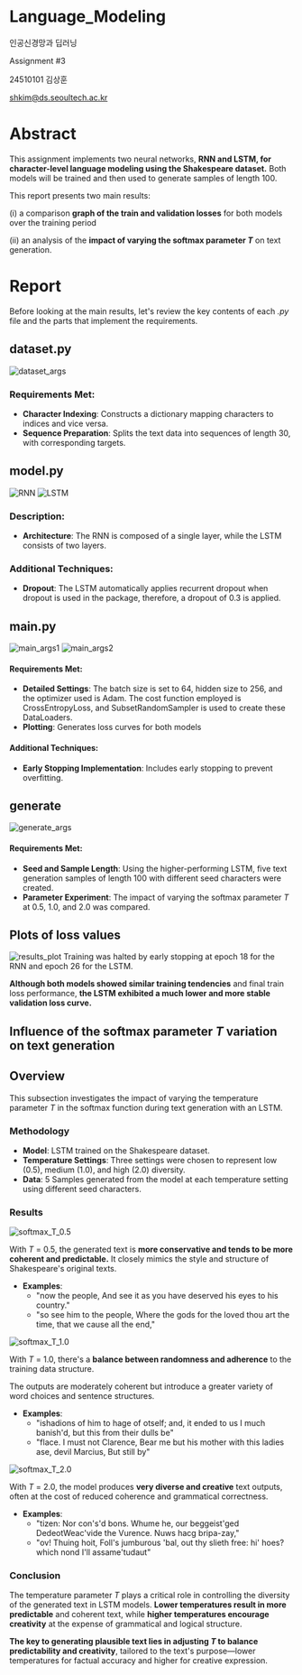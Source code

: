 # Language_Modeling

인공신경망과 딥러닝

Assignment #3

24510101 김상훈

shkim@ds.seoultech.ac.kr

# Abstract
This assignment implements two neural networks, **RNN and LSTM, for character-level language modeling using the Shakespeare dataset.** Both models will be trained and then used to generate samples of length 100. 

This report presents two main results:

(i) a comparison **graph of the train and validation losses** for both models over the training period 

(ii) an analysis of the **impact of varying the softmax parameter $T$** on text generation.

# Report
Before looking at the main results, let's review the key contents of each *.py* file and the parts that implement the requirements.

## dataset.py
![dataset_args](./images/dataset_args.png)

### Requirements Met:
- **Character Indexing**: Constructs a dictionary mapping characters to indices and vice versa.
- **Sequence Preparation**: Splits the text data into sequences of length 30, with corresponding targets.

## model.py
![RNN](./images/RNN.png)
![LSTM](./images/LSTM.png)

### Description:
- **Architecture**: The RNN is composed of a single layer, while the LSTM consists of two layers.

### Additional Techniques:
- **Dropout**: The LSTM automatically applies recurrent dropout when dropout is used in the package, therefore, a dropout of 0.3 is applied.

## main.py
![main_args1](./images/main_args1.png)
![main_args2](./images/main_args2.png)

#### Requirements Met:
- **Detailed Settings**: The batch size is set to 64, hidden size to 256, and the optimizer used is Adam. The cost function employed is CrossEntropyLoss, and SubsetRandomSampler is used to create these DataLoaders.
- **Plotting**: Generates loss curves for both models
  
#### Additional Techniques:
- **Early Stopping Implementation**: Includes early stopping to prevent overfitting.

## generate
![generate_args](./images/generate_args.png)

#### Requirements Met:
- **Seed and Sample Length**: Using the higher-performing LSTM, five text generation samples of length 100 with different seed characters were created.
- **Parameter Experiment**: The impact of varying the softmax parameter $T$ at 0.5, 1.0, and 2.0 was compared.

## Plots of loss values
![results_plot](./images/results_plot.png)
Training was halted by early stopping at epoch 18 for the RNN and epoch 26 for the LSTM.

**Although both models showed similar training tendencies** and final train loss performance, **the LSTM exhibited a much lower and more stable validation loss curve.**

## Influence of the softmax parameter $T$ variation on text generation

## Overview
This subsection investigates the impact of varying the temperature parameter $T$ in the softmax function during text generation with an LSTM. 

### Methodology
- **Model**: LSTM trained on the Shakespeare dataset.
- **Temperature Settings**: Three settings were chosen to represent low (0.5), medium (1.0), and high (2.0) diversity.
- **Data**: 5 Samples generated from the model at each temperature setting using different seed characters.

### Results

![softmax_T_0.5](./images/softmax_T_0.5.png)

With $T$ = 0.5, the generated text is **more conservative and tends to be more coherent and predictable.** It closely mimics the style and structure of Shakespeare's original texts.

- **Examples**:
  - "now the people, And see it as you have deserved his eyes to his country."
  - "so see him to the people, Where the gods for the loved thou art the time, that we cause all the end,"

![softmax_T_1.0](./images/softmax_T_1.0.png)

With $T$ = 1.0, there's a **balance between randomness and adherence** to the training data structure. 

The outputs are moderately coherent but introduce a greater variety of word choices and sentence structures.

- **Examples**:
  - "ishadions of him to hage of otself; and, it ended to us I much banish'd, but this from their dulls be"
  - "flace. I must not Clarence, Bear me but his mother with this ladies ase, devil Marcius, But still by"

![softmax_T_2.0](./images/softmax_T_2.0.png)

With $T$ = 2.0, the model produces **very diverse and creative** text outputs, often at the cost of reduced coherence and grammatical correctness.

- **Examples**:
  - "tizen: Nor con's'd bons. Whume he, our beggeist'ged DedeotWeac'vide the Vurence. Nuws hacg bripa-zay,"
  - "ov! Thuing hoit, Foll's jumburous 'bal, out thy slieth free: hi' hoes? which nond I'll assame'tudaut"

### Conclusion
The temperature parameter $T$ plays a critical role in controlling the diversity of the generated text in LSTM models. **Lower temperatures result in more predictable** and coherent text, while **higher temperatures encourage creativity** at the expense of grammatical and logical structure.

**The key to generating plausible text lies in adjusting $T$ to balance predictability and creativity**, tailored to the text's purpose—lower temperatures for factual accuracy and higher for creative expression.

